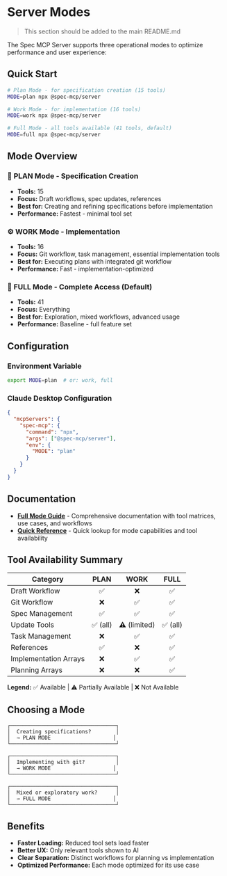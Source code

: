 # Server Modes

> This section should be added to the main README.md

The Spec MCP Server supports three operational modes to optimize performance and user experience:

## Quick Start

```bash
# Plan Mode - for specification creation (15 tools)
MODE=plan npx @spec-mcp/server

# Work Mode - for implementation (16 tools)
MODE=work npx @spec-mcp/server

# Full Mode - all tools available (41 tools, default)
MODE=full npx @spec-mcp/server
```

## Mode Overview

### 🎯 **PLAN Mode** - Specification Creation
- **Tools:** 15
- **Focus:** Draft workflows, spec updates, references
- **Best for:** Creating and refining specifications before implementation
- **Performance:** Fastest - minimal tool set

### ⚙️ **WORK Mode** - Implementation
- **Tools:** 16
- **Focus:** Git workflow, task management, essential implementation tools
- **Best for:** Executing plans with integrated git workflow
- **Performance:** Fast - implementation-optimized

### 🚀 **FULL Mode** - Complete Access (Default)
- **Tools:** 41
- **Focus:** Everything
- **Best for:** Exploration, mixed workflows, advanced usage
- **Performance:** Baseline - full feature set

## Configuration

### Environment Variable
```bash
export MODE=plan  # or: work, full
```

### Claude Desktop Configuration
```json
{
  "mcpServers": {
    "spec-mcp": {
      "command": "npx",
      "args": ["@spec-mcp/server"],
      "env": {
        "MODE": "plan"
      }
    }
  }
}
```

## Documentation

- **[Full Mode Guide](./MODE_GUIDE.md)** - Comprehensive documentation with tool matrices, use cases, and workflows
- **[Quick Reference](./MODE_QUICK_REF.md)** - Quick lookup for mode capabilities and tool availability

## Tool Availability Summary

| Category | PLAN | WORK | FULL |
|----------|:----:|:----:|:----:|
| Draft Workflow | ✅ | ❌ | ✅ |
| Git Workflow | ❌ | ✅ | ✅ |
| Spec Management | ✅ | ✅ | ✅ |
| Update Tools | ✅ (all) | ⚠️ (limited) | ✅ (all) |
| Task Management | ❌ | ✅ | ✅ |
| References | ✅ | ❌ | ✅ |
| Implementation Arrays | ❌ | ✅ | ✅ |
| Planning Arrays | ❌ | ❌ | ✅ |

**Legend:** ✅ Available | ⚠️ Partially Available | ❌ Not Available

## Choosing a Mode

```
┌──────────────────────────────────┐
│  Creating specifications?        │
│  → PLAN MODE                    │
└──────────────────────────────────┘

┌──────────────────────────────────┐
│  Implementing with git?          │
│  → WORK MODE                    │
└──────────────────────────────────┘

┌──────────────────────────────────┐
│  Mixed or exploratory work?      │
│  → FULL MODE                    │
└──────────────────────────────────┘
```

## Benefits

- **Faster Loading:** Reduced tool sets load faster
- **Better UX:** Only relevant tools shown to AI
- **Clear Separation:** Distinct workflows for planning vs implementation
- **Optimized Performance:** Each mode optimized for its use case

